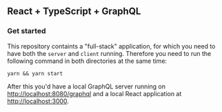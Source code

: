 ## React + TypeScript + GraphQL

### Get started

This repository containts a "full-stack" application, for which you need to have both the `server` and `client` running. Therefore you need to run the following command in both directories at the same time:

```
yarn && yarn start
```

After this you'd have a local GraphQL server running on [http://localhost:8080/graphql](http://localhost:8080/graphql) and a local React application at [http://localhost:3000](http://localhost:3000).
